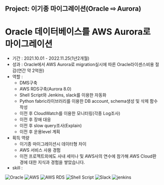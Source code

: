 Project: 이기종 마이그레이션(Oracle ⇨ Aurora)
---

# Oracle 데이터베이스를 AWS Aurora로 마이그레이션

+ 기간 : 2021.10.01 - 2022.11.25(1년2개월)
+ 성과 : Oracle에서 AWS Aurora로 migration실시에 따른 Oracle라이센스비용 절감(연간 약 2억원)
+ 역할 :
    + DMS구축
    + AWS RDS구축(Aurora 8.0)
    + Shell Script와 Jenkins, slack를 이용한 자동화
    + Python fabric라이브러리를 이용한 DB account, schema생성 및 삭제 함수 작성
    + 이전 후 CloudWatch를 이용한 모니터링(각종 Log조사)
    + 이전 후 장애 대응
    + 이전 후 slow query조사(Explain)
    + 이전 후 운용level 계획
+ 획득 역량
    + 이기종 마이그레이션시 데이터형 차이
    + AWS 서비스 사용 경험
    + 이전 프로젝트외에도 사내 세미나 및 AWS사의 연수에 참가해 AWS Cloud환경에 대한 지식과 경험을 쌓았습니다.
+ skill :

![Oracle](https://img.shields.io/badge/-Oracle-F80000?style=plastic&logo=oracle&logoColor=ffffff)
![AWS](https://img.shields.io/badge/-Amazon_AWS-232F3E?style=plastic&logo=amazonaws&logoColor=ffffff)
![AWS RDS](https://img.shields.io/badge/-Amazon_RDS-527FFF?style=plastic&logo=amazonrds&logoColor=ffffff)
![Shell Script](https://img.shields.io/badge/-Grafana-F46800?style=plastic&logo=grafana&logoColor=222222)
![Slack](https://img.shields.io/badge/-Slack-4A154B?style=plastic&logo=slack&logoColor=ffffff)
![jenkins](https://img.shields.io/badge/-jenkins-D24939?style=plastic&logo=jenkins&logoColor=ffffff)
